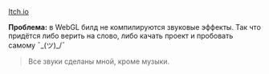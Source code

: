 [Itch.io](https://vaferrr.itch.io/soundtask)

**Проблема:** в WebGL билд не компилируются звуковые эффекты. Так что придётся либо верить на слово, либо качать проект и пробовать самому ¯\_(ツ)_/¯

> Все звуки сделаны мной, кроме музыки.
